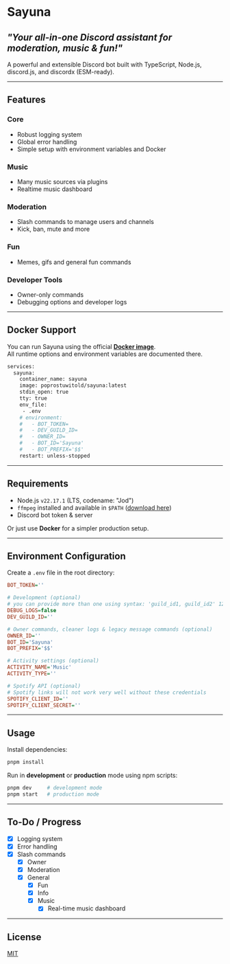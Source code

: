 # Sayuna

## ***"Your all-in-one Discord assistant for moderation, music & fun!"***

A powerful and extensible Discord bot built with TypeScript, Node.js, discord.js, and discordx (ESM-ready).

<hr>

## Features

### Core
- Robust logging system
- Global error handling
- Simple setup with environment variables and Docker

### Music
- Many music sources via plugins
- Realtime music dashboard

### Moderation
- Slash commands to manage users and channels
- Kick, ban, mute and more

### Fun
- Memes, gifs and general fun commands

### Developer Tools
- Owner-only commands
- Debugging options and developer logs

---

## Docker Support

You can run Sayuna using the official **[Docker image](https://hub.docker.com/r/poprostuwitold/sayuna)**.  
All runtime options and environment variables are documented there.

```bash
services:
  sayuna:
    container_name: sayuna
    image: poprostuwitold/sayuna:latest
    stdin_open: true
    tty: true
    env_file:
     - .env
    # environment:
    #   - BOT_TOKEN=
    #   - DEV_GUILD_ID=
    #   - OWNER_ID=
    #   - BOT_ID='Sayuna'
    #   - BOT_PREFIX='$$'
    restart: unless-stopped
```

---

## Requirements

- Node.js `v22.17.1` (LTS, codename: "Jod")
- `ffmpeg` installed and available in `$PATH` ([download here](https://ffmpeg.org/download.html))
- Discord bot token & server

Or just use **Docker** for a simpler production setup.

---

## Environment Configuration

Create a `.env` file in the root directory:

```ini
BOT_TOKEN=''

# Development (optional)
# you can provide more than one using syntax: 'guild_id1, guild_id2' 1242471380587646986
DEBUG_LOGS=false
DEV_GUILD_ID=''

# Owner commands, cleaner logs & legacy message commands (optional)
OWNER_ID=''
BOT_ID='Sayuna'
BOT_PREFIX='$$'

# Activity settings (optional)
ACTIVITY_NAME='Music'
ACTIVITY_TYPE=''

# Spotify API (optional)
# Spotify links will not work very well without these credentials
SPOTIFY_CLIENT_ID=''
SPOTIFY_CLIENT_SECRET=''
```

---

## Usage

Install dependencies:

```bash
pnpm install
```

Run in **development** or **production** mode using npm scripts:

```bash
pnpm dev     # development mode
pnpm start   # production mode
```

---

## To-Do / Progress

- [x] Logging system
- [x] Error handling
- [x] Slash commands
  - [x] Owner
  - [x] Moderation
  - [x] General
	- [x] Fun
	- [x] Info
	- [x] Music
	  - [x] Real-time music dashboard

---

## License

[MIT](https://choosealicense.com/licenses/mit/)